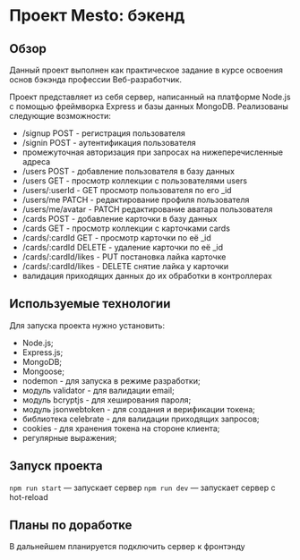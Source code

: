 # Проект Mesto: бэкенд

## Обзор
Данный проект выполнен как практическое задание в курсе освоения основ бэкэнда профессии Веб-разработчик.

Проект представляет из себя сервер, написанный на платформе Node.js c помощью фреймворка Express и базы данных MongoDB. Реализованы следующие возможности:
* /signup POST - регистрация пользователя
* /signin POST - аутентификация пользователя
* промежуточная авторизация при запросах на нижеперечисленные адреса
* /users POST - добавление пользователя в базу данных
* /users GET - просмотр коллекции с пользователями users
* /users/:userId - GET просмотр пользователя по его _id
* /users/me PATCH - редактирование профиля пользователя
* /users/me/avatar - PATCH редактирование аватара пользователя
* /cards POST - добавление карточки в базу данных
* /cards GET - просмотр коллекции с карточками cards
* /cards/:cardId GET - просмотр карточки по её _id
* /cards/:cardId DELETE - удаление карточки по её _id
* /cards/:cardId/likes - PUT постановка лайка карточке
* /cards/:cardId/likes - DELETE снятие лайка у карточки
* валидация приходящих данных до их обработки в контроллерах

## Используемые технологии
Для запуска проекта нужно установить:
* Node.js;
* Express.js;
* MongoDB;
* Mongoose;
* nodemon - для запуска в режиме разработки;
* модуль validator - для валидации email;
* модуль bcryptjs - для хеширования пароля;
* модуль jsonwebtoken - для создания и верификации токена;
* библиотека celebrate - для валидации приходящих запросов;
* cookies - для хранения токена на стороне клиента;
* регулярные выражения;

## Запуск проекта

`npm run start` — запускает сервер
`npm run dev` — запускает сервер с hot-reload

## Планы по доработке

В дальнейшем планируется подключить сервер к фронтэнду
